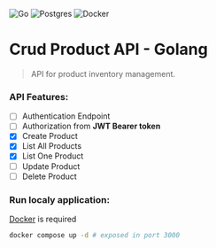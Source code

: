 ![Go](https://img.shields.io/badge/go-%2300ADD8.svg?style=for-the-badge&logo=go&logoColor=white)
![Postgres](https://img.shields.io/badge/postgres-%23316192.svg?style=for-the-badge&logo=postgresql&logoColor=white)
![Docker](https://img.shields.io/badge/docker-%230db7ed.svg?style=for-the-badge&logo=docker&logoColor=white)

# Crud Product API - Golang

>API for product inventory management.

### API Features:
- [ ] Authentication Endpoint
- [ ] Authorization from **JWT Bearer token**
- [x] Create Product
- [x] List All Products
- [x] List One Product
- [ ] Update Product
- [ ] Delete Product

### Run localy application:
[Docker](https://www.docker.com/) is required

```bash
docker compose up -d # exposed in port 3000
```
